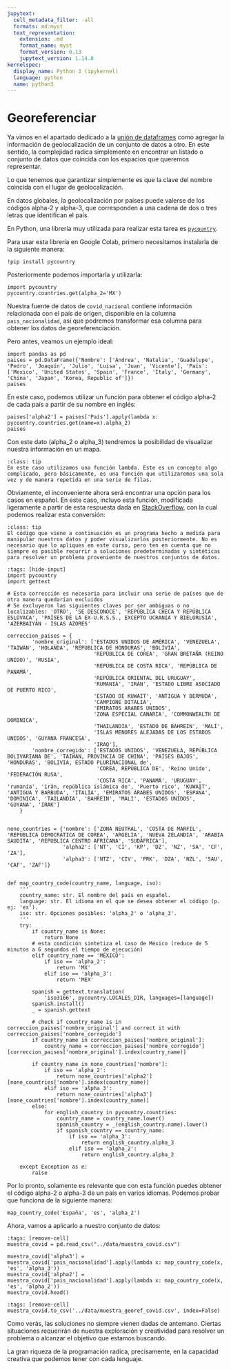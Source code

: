 ```yaml
---
jupytext:
  cell_metadata_filter: -all
  formats: md:myst
  text_representation:
    extension: .md
    format_name: myst
    format_version: 0.13
    jupytext_version: 1.14.0
kernelspec:
  display_name: Python 3 (ipykernel)
  language: python
  name: python3
---
```


# Georeferenciar

Ya vimos en el apartado dedicado a la [unión de dataframes](../S3-procesamiento/S3P5-union-df.md) como agregar la información de geolocalización de un conjunto de datos a otro. En este sentido, la complejidad radica simplemente en encontrar un listado o conjunto de datos que coincida con los espacios que queremos representar.

Lo que tenemos que garantizar simplemente es que la clave del nombre coincida con el lugar de geolocalización.

En datos globales, la geolocalización por países puede valerse de los códigos alpha-2 y alpha-3, que corresponden a una cadena de dos o tres letras que identifican el país.

En Python, una librería muy utilizada para realizar esta tarea es [`pycountry`](https://pypi.org/project/pycountry/).

Para usar esta librería en Google Colab, primero necesitamos instalarla de la siguiente manera:

```{code-cell} ipython
!pip install pycountry
```

Posteriormente podemos importarla y utilizarla:

```{code-cell} ipython
import pycountry
pycountry.countries.get(alpha_2='MX')
```

Nuestra fuente de datos de `covid_nacional` contiene información relacionada con el país de origen, disponible en la columna `pais_nacionalidad`, así que podremos transformar esa columna para obtener los datos de georeferenciación.

Pero antes, veamos un ejemplo ideal:

```{code-cell} ipython
import pandas as pd
paises = pd.DataFrame({'Nombre': ['Andrea', 'Natalia', 'Guadalupe', 'Pedro', 'Joaquín', 'Julio', 'Luisa', 'Juan', 'Vicente'], 'País': ['Mexico', 'United States', 'Spain', 'France', 'Italy', 'Germany', 'China', 'Japan', 'Korea, Republic of']})
paises
```

En este caso, podemos utilizar un función para obtener el código alpha-2 de cada país a partir de su nombre en inglés:

```{code-cell} ipython
paises['alpha2'] = paises['País'].apply(lambda x: pycountry.countries.get(name=x).alpha_2)
paises
```

Con este dato (alpha_2 o alpha_3) tendremos la posibilidad de visualizar nuestra información en un mapa.

```{admonition} Función lambda
:class: tip
En este caso utilizamos una función lambda. Este es un concepto algo complicado, pero básicamente, es una función que utilizaremos una sola vez y de manera repetida en una serie de filas.
```

Obviamente, el inconveniente ahora será encontrar una opción para los casos en español. En este caso, incluyo esta función, modificada ligeramente a partir de esta respuesta dada en [StackOverflow](https://stackoverflow.com/a/62486395), con la cual podemos realizar esta conversión:

```{admonition} conversor
:class: tip
El código que viene a continuación es un programa hecho a medida para manipular nuestros datos y poder visualizarlos posteriormente. No es necesario que lo apliques en este curso, pero ten en cuenta que no siempre es posible recurrir a soluciones predeterminadas y sintéticas para resolver un problema proveniente de nuestros conjuntos de datos.
```

```{code-cell} ipython
:tags: [hide-input]
import pycountry
import gettext

# Esta corrección es necesaria para incluir una serie de países que de otra manera quedarían excluidos
# Se excluyeron las siguientes claves por ser ambiguas o no localizables: 'OTRO', 'SE DESCONOCE', 'REPÚBLICA CHECA Y REPÚBLICA ESLOVACA', 'PAÍSES DE LA EX-U.R.S.S., EXCEPTO UCRANIA Y BIELORUSIA', 'AZERBAIYÁN - ISLAS AZORES'

correccion_paises = {
        'nombre_original': ['ESTADOS UNIDOS DE AMÉRICA', 'VENEZUELA', 'TAIWÁN', 'HOLANDA', 'REPÚBLICA DE HONDURAS', 'BOLIVIA',
                            'REPÚBLICA DE COREA', 'GRAN BRETAÑA (REINO UNIDO)', 'RUSIA',
                            'REPÚBLICA DE COSTA RICA', 'REPÚBLICA DE PANAMÁ',
                            'REPÚBLICA ORIENTAL DEL URUGUAY',
                            'RUMANIA', 'IRÁN', 'ESTADO LIBRE ASOCIADO DE PUERTO RICO',
                            'ESTADO DE KUWAIT', 'ANTIGUA Y BERMUDA',
                            'CAMPIONE DITALIA',
                            'EMIRATOS ARABES UNIDOS',
                            'ZONA ESPECIAL CANARIA', 'COMMONWEALTH DE DOMINICA',
                            'THAILANDIA', 'ESTADO DE BAHREIN', 'MALÍ',
                            'ISLAS MENORES ALEJADAS DE LOS ESTADOS UNIDOS', 'GUYANA FRANCESA',
                            'IRAQ'],
        'nombre_corregido': ['ESTADOS UNIDOS', 'VENEZUELA, REPÚBLICA BOLIVARIANA DE', 'TAIWÁN, PROVINCIA DE CHINA', 'PAÍSES BAJOS', 'HONDURAS', 'BOLIVIA, ESTADO PLURINACIONAL de',
                             'COREA, REPÚBLICA DE', 'Reino Unido', 'FEDERACIÓN RUSA',
                             'COSTA RICA', 'PANAMÁ', 'URUGUAY', 'rumanía', 'irán, república islámica de', 'Puerto rico', 'KUWAIT', 'ANTIGUA Y BARBUDA', 'ITALIA', 'EMIRATOS ÁRABES UNIDOS', 'ESPAÑA', 'DOMINICA', 'TAILANDIA', 'BAHREIN', 'MALI', 'ESTADOS UNIDOS', 'GUYANA', 'IRAK']
    }


none_countries = {'nombre': ['ZONA NEUTRAL', 'COSTA DE MARFIL', 'REPÚBLICA DEMOCRÁTICA DE COREA', 'ARGELIA', 'NUEVA ZELANDIA', 'ARABIA SAUDITA', 'REPÚBLICA CENTRO AFRICANA', 'SUDÁFRICA'],
                  'alpha2': ['NT', 'CI', 'KP', 'DZ', 'NZ', 'SA', 'CF', 'ZA'],
                  'alpha3': ['NTZ', 'CIV', 'PRK', 'DZA', 'NZL', 'SAU', 'CAF', 'ZAF']}


def map_country_code(country_name, language, iso):
    '''
    country_name: str. El nombre del país en español.
    language: str. El idioma en el que se desea obtener el código (p. ej: 'es').
    iso: str. Opciones posibles: 'alpha_2' o 'alpha_3'.
    '''
    try:
        if country_name is None:
            return None
        # esta condición sintetiza el caso de México (reduce de 5 minutos a 6 segundos el tiempo de ejecución)
        elif country_name == 'MÉXICO':
            if iso == 'alpha_2':
                return 'MX'
            elif iso == 'alpha_3':
                return 'MEX'

        spanish = gettext.translation(
            'iso3166', pycountry.LOCALES_DIR, languages=[language])
        spanish.install()
        _ = spanish.gettext

        # check if country_name is in correccion_paises['nombre_original'] and correct it with correccion_paises['nombre_corregido']
        if country_name in correccion_paises['nombre_original']:
            country_name = correccion_paises['nombre_corregido'][correccion_paises['nombre_original'].index(country_name)] 

        if country_name in none_countries['nombre']:
            if iso == 'alpha_2':
                return none_countries['alpha2'][none_countries['nombre'].index(country_name)]
            elif iso == 'alpha_3':
                return none_countries['alpha3'][none_countries['nombre'].index(country_name)]
        else:
            for english_country in pycountry.countries:
                country_name = country_name.lower()
                spanish_country = _(english_country.name).lower()
                if spanish_country == country_name:
                    if iso == 'alpha_3':
                        return english_country.alpha_3
                    elif iso == 'alpha_2':
                        return english_country.alpha_2
   
    except Exception as e:
        raise

```

Por lo pronto, solamente es relevante que con esta función puedes obtener el código alpha-2 o alpha-3 de un país en varios idiomas. Podemos probar que funciona de la siguiente manera:

```{code-cell} ipython
map_country_code('España', 'es', 'alpha_2')
```

Ahora, vamos a aplicarlo a nuestro conjunto de datos:

```{code-cell} ipython
:tags: [remove-cell]
muestra_covid = pd.read_csv("../data/muestra_covid.csv")
```

```{code-cell} ipython
muestra_covid['alpha3'] = muestra_covid['pais_nacionalidad'].apply(lambda x: map_country_code(x, 'es', 'alpha_3'))
muestra_covid['alpha2'] = muestra_covid['pais_nacionalidad'].apply(lambda x: map_country_code(x, 'es', 'alpha_2'))
muestra_covid.head()
```

```{code-cell} ipython
:tags: [remove-cell]
muestra_covid.to_csv('../data/muestra_georef_covid.csv', index=False)
```

Como verás, las soluciones no siempre vienen dadas de antemano. Ciertas situaciones requerirán de nuestra exploración y creatividad para resolver un problema o alcanzar el objetivo que estamos buscando.

La gran riqueza de la programación radica, precisamente, en la capacidad creativa que podemos tener con cada lenguaje.

